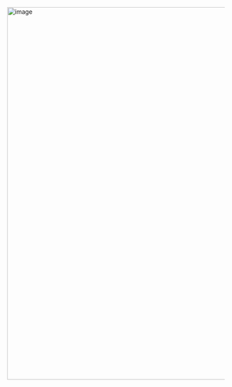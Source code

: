 <img width="861" alt="image" src="https://github.com/RevadiSundaram/ICodeThis-Projects/assets/47391816/1ea7285d-f64a-41c1-89c8-f238a7feff62">
